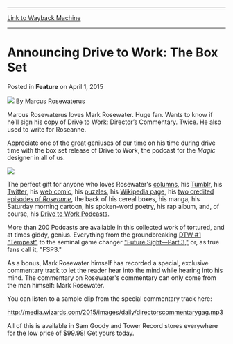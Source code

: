 
---
[Link to Wayback Machine](https://web.archive.org/web/20210618111919/https://magic.wizards.com/en/articles/archive/feature/announcing-drive-work-box-set-2015-04-01)

[_metadata_:wayback_url]:- "https://magic.wizards.com/en/articles/archive/feature/announcing-drive-work-box-set-2015-04-01"
[_metadata_:wayback_raw_url]:- "https://web.archive.org/web/20210618111919id_/https://magic.wizards.com/en/articles/archive/feature/announcing-drive-work-box-set-2015-04-01"
[_metadata_:wayback_capture_timestamp]:- "2021-06-18 11:19:19+00:00"
[_metadata_:description]:- "Over 100 hours of Rosewater! Including a Special Bonus created exclusively for The Box Set!"
[_metadata_:generator]:- "Drupal 7 (http://drupal.org)"
---


Announcing Drive to Work: The Box Set
=====================================



 Posted in **Feature**
 on April 1, 2015 






![](https://media.magic.wizards.com/styles/auth_small/public/images/person/Mark_Tiberius_Rosewater.jpg)
By Marcus Rosewaterus




 Marcus Rosewaterus loves Mark Rosewater. Huge fan. Wants to know if he’ll sign his copy of Drive to Work: Director’s Commentary. Twice. He also used to write for Roseanne. 






Appreciate one of the great geniuses of our time on his time during drive time with the box set release of Drive to Work, the podcast for the *Magic* designer in all of us.



![](https://media.wizards.com/2015/images/daily/DriveToWork_Bigbox.png)



The perfect gift for anyone who loves Rosewater's [columns](http://magic.wizards.com/en/articles/columns/making-magic-archive), his [Tumblr](http://markrosewater.tumblr.com/), his [Twitter](https://twitter.com/maro254), his [web comic](http://markrosewater.tumblr.com/image/115033228148), his [puzzles](http://archive.wizards.com/Magic/magazine/article.aspx?x=mtgcom/feature/35), his [Wikipedia page](http://en.wikipedia.org/wiki/Mark_Rosewater), his [two credited episodes of *Roseanne*](http://www.imdb.com/name/nm0742909/), the back of his cereal boxes, his manga, his Saturday morning cartoon, his spoken-word poetry, his rap album, and, of course, his [Drive to Work Podcasts](https://itunes.apple.com/us/podcast/magic-gathering-drive-to-work/id580709168?mt=2).



More than 200 Podcasts are available in this collected work of tortured, and at times giddy, genius. Everything from the groundbreaking [DTW #1 "Tempest"](http://media.wizards.com/podcasts/magic/DrivetoWorkEp1.m4a) to the seminal game changer ["Future Sight—Part 3,"](http://media.wizards.com/podcasts/magic/drivetowork34futuresight3.mp3) or, as true fans call it, "FSP3."



As a bonus, Mark Rosewater himself has recorded a special, exclusive commentary track to let the reader hear into the mind while hearing into his mind. The commentary on Rosewater's commentary can only come from the man himself: Mark Rosewater.



You can listen to a sample clip from the special commentary track here:


<http://media.wizards.com/2015/images/daily/directorscommentarygag.mp3>


All of this is available in Sam Goody and Tower Record stores everywhere for the low price of $99.98! Get yours today.








